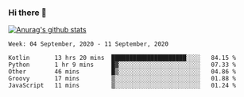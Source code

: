 ### Hi there 👋

[![Anurag's github stats](https://github-readme-stats.vercel.app/api?username=jinserrr&show_icons=true)](https://github.com/anuraghazra/github-readme-stats)


<!--START_SECTION:waka-->
```text
Week: 04 September, 2020 - 11 September, 2020

Kotlin       13 hrs 20 mins  █████████████████████░░░░   84.15 % 
Python       1 hr 9 mins     █▓░░░░░░░░░░░░░░░░░░░░░░░   07.33 % 
Other        46 mins         █▒░░░░░░░░░░░░░░░░░░░░░░░   04.86 % 
Groovy       17 mins         ▒░░░░░░░░░░░░░░░░░░░░░░░░   01.88 % 
JavaScript   11 mins         ▒░░░░░░░░░░░░░░░░░░░░░░░░   01.24 % 
```
<!--END_SECTION:waka-->
